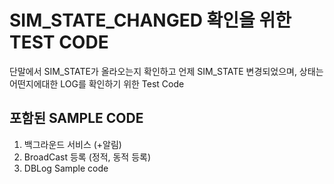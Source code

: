 # SIM_STATE_CHANGED 확인을 위한 TEST CODE

단말에서 SIM_STATE가 올라오는지 확인하고 언제 SIM_STATE 변경되었으며, 상태는 어떤지에대한
LOG를 확인하기 위한 Test Code


## 포함된 SAMPLE CODE

1. 백그라운드 서비스 (+알림)
2. BroadCast 등록 (정적, 동적 등록)
3. DBLog Sample code
